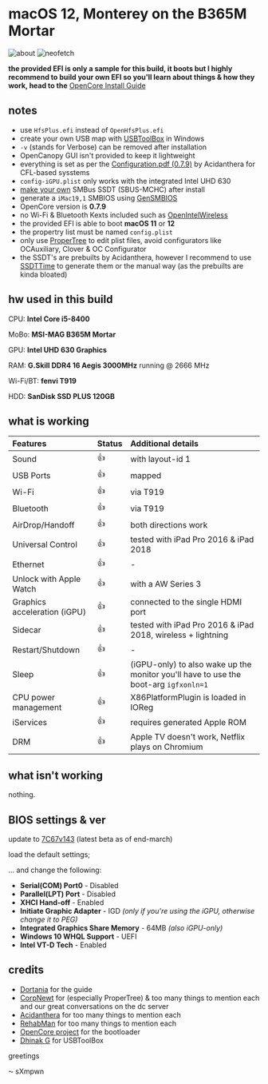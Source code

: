 # macOS 12, Monterey on the B365M Mortar

![about](https://user-images.githubusercontent.com/73723350/160302049-f2fcfe32-2416-4443-98c5-26be6752f483.png)
![neofetch](https://user-images.githubusercontent.com/73723350/160302051-3b3fcd7b-af1c-45d2-ba55-1a2b0bb4dde0.png)

**the provided EFI is only a sample for this build, it boots but I highly recommend to build your own EFI so you'll learn about things & how they work, head to the** [OpenCore Install Guide](https://dortania.github.io/OpenCore-Install-Guide/)

## notes
- use `HfsPlus.efi` instead of `OpenHfsPlus.efi`
- create your own USB map with [USBToolBox](https://github.com/USBToolBox) in Windows
- `-v` (stands for Verbose) can be removed after installation
- OpenCanopy GUI isn't provided to keep it lightweight
- everything is set as per the [Configuration.pdf (0.7.9)](https://github.com/ad422/OSx86-MSI-B365M-Mortar/blob/main/Configuration.pdf) by Acidanthera for CFL-based sysstems
- `config-iGPU.plist` only works with the integrated Intel UHD 630
- [make your own](https://dortania.github.io/Getting-Started-With-ACPI/Universal/smbus-methods/manual.html) SMBus SSDT (SBUS-MCHC) after install
- generate a `iMac19,1` SMBIOS using [GenSMBIOS](https://github.com/corpnewt/GenSMBIOS)
- OpenCore version is **0.7.9**
- no Wi-Fi & Bluetooth Kexts included such as [OpenIntelWireless](https://openintelwireless.github.io/)
- the provided EFI is able to boot **macOS 11** or **12**
- the propertry list must be named `config.plist`
- only use [ProperTree](https://github.com/corpnewt/ProperTree) to edit plist files, avoid configurators like OCAuxiliary, Clover & OC Configurator
- the SSDT's are prebuilts by Acidanthera, however I recommend to use [SSDTTime](https://github.com/corpnewt/SSDTTime) to generate them or the manual way (as the prebuilts are kinda bloated)

## hw used in this build

CPU: **Intel Core i5-8400**

MoBo: **MSI-MAG B365M Mortar**

GPU: **Intel UHD 630 Graphics**

RAM: **G.Skill DDR4 16 Aegis 3000MHz** running @ 2666 MHz

Wi-Fi/BT: **fenvi T919**

HDD: **SanDisk SSD PLUS 120GB**

## what is working

|Features|Status|Additional details|
|:-|:-|:-|
|Sound| :thumbsup: |with layout-id 1|
|USB Ports| :thumbsup: |mapped|
|Wi-Fi| :thumbsup: |via T919|
|Bluetooth| :thumbsup: |via T919|
|AirDrop/Handoff| :thumbsup: |both directions work|
|Universal Control| :thumbsup: |tested with iPad Pro 2016 & iPad 2018|
|Ethernet| :thumbsup: |-|
|Unlock with Apple Watch| :thumbsup: |with a AW Series 3|
|Graphics acceleration (iGPU)| :thumbsup: |connected to the single HDMI port|
|Sidecar| :thumbsup: |tested with iPad Pro 2016 & iPad 2018, wireless + lightning|
|Restart/Shutdown| :thumbsup: |-|
|Sleep| :thumbsup: |(iGPU-only) to also wake up the monitor you'll have to use the boot-arg `igfxonln=1` |
|CPU power management| :thumbsup: |X86PlatformPlugin is loaded in IOReg|
|iServices| :thumbsup: |requires generated Apple ROM|
|DRM| :thumbsup:| Apple TV doesn't work, Netflix plays on Chromium |

## what isn't working

nothing.

## BIOS settings & ver

update to [7C67v143](https://download.msi.com/bos_exe/mb/7C67v143.zip) (latest beta as of end-march)

load the default settings;

... and change the following:

- **Serial(COM) Port0** - Disabled
- **Parallel(LPT) Port** - Disabled
- **XHCI Hand-off** - Enabled
- **Initiate Graphic Adapter** - IGD *(only if you're using the iGPU, otherwise change it to PEG)*
- **Integrated Graphics Share Memory** - 64MB *(also iGPU-only)*
- **Windows 10 WHQL Support** - UEFI
- **Intel VT-D Tech** - Enabled

## credits

- [Dortania](https://github.com/dortania) for the guide
- [CorpNewt](https://github.com/corpnewt) for (especially ProperTree) & too many things to mention each and our great conversations on the dc server
- [Acidanthera](https://github.com/acidanthera) for too many things to mention each
- [RehabMan](https://github.com/RehabMan) for too many things to mention each
- [OpenCore project](https://github.com/OpenCorePkg) for the bootloader
- [Dhinak G](https://github.com/dhinakg) for USBToolBox

greetings

⁓ sXmpwn
